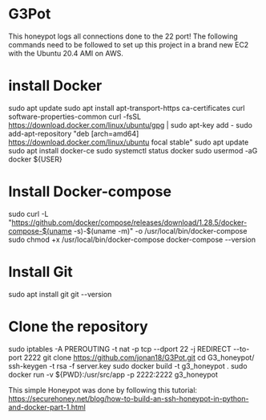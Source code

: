 # G3Pot

This honeypot logs all connections done to the 22 port! 
The following commands need to be followed to set up this project in a brand new EC2 with the Ubuntu 20.4 AMI on AWS.

# install Docker

sudo apt update
sudo apt install apt-transport-https ca-certificates curl software-properties-common
curl -fsSL https://download.docker.com/linux/ubuntu/gpg | sudo apt-key add -
sudo add-apt-repository "deb [arch=amd64] https://download.docker.com/linux/ubuntu focal stable"
sudo apt update
sudo apt install docker-ce
sudo systemctl status docker
sudo usermod -aG docker ${USER}

# Install Docker-compose
sudo curl -L "https://github.com/docker/compose/releases/download/1.28.5/docker-compose-$(uname -s)-$(uname -m)" -o /usr/local/bin/docker-compose
sudo chmod +x /usr/local/bin/docker-compose
docker-compose --version

# Install Git
sudo apt install git
git --version

# Clone the repository
sudo iptables -A PREROUTING -t nat -p tcp --dport 22 -j REDIRECT --to-port 2222
git clone https://github.com/jonan18/G3Pot.git
cd G3_honeypot/
ssh-keygen -t rsa -f server.key
sudo docker build -t g3_honeypot .
sudo docker run -v ${PWD}:/usr/src/app -p 2222:2222 g3_honeypot


This simple Honeypot was done by following this tutorial: https://securehoney.net/blog/how-to-build-an-ssh-honeypot-in-python-and-docker-part-1.html
